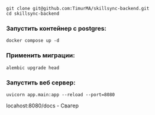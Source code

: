 ```
git clone git@github.com:TimurMA/skillsync-backend.git
cd skillsync-backend
```

### Запустить контейнер с postgres:

```
docker compose up -d
```
### Применить миграции:

```
alembic upgrade head
```

### Запустить веб сервер:

```
uvicorn app.main:app --reload --port=8080
```

locahost:8080/docs - Свагер
